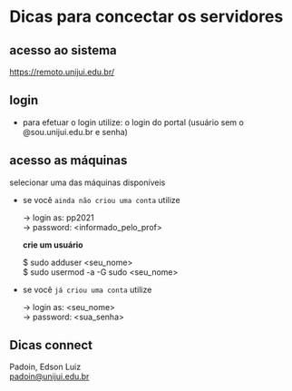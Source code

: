 # Dicas para concectar os servidores 


## acesso ao sistema

https://remoto.unijui.edu.br/

## login

* para efetuar o login utilize: o login do portal (usuário sem o @sou.unijui.edu.br e senha)


## acesso as máquinas

selecionar uma das máquinas disponíveis

* se você `ainda não criou uma conta` utilize

	-> login as: pp2021  
	-> password: <informado_pelo_prof>

 	**crie um usuário**

	$ sudo adduser <seu_nome>  
	$ sudo usermod -a -G sudo <seu_nome>

* se você `já criou uma conta` utilize

	-> login as: <seu_nome>  
	-> password: <sua_senha>



## Dicas connect

Padoin, Edson Luiz  
padoin@unijui.edu.br

